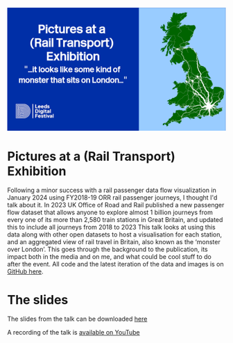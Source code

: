 ![LeedsDigi2024 Talk Graphic](LeedsDigi24.png?raw=true)

# Pictures at a (Rail Transport) Exhibition
Following a minor success with a rail passenger data flow visualization in January 2024 using FY2018-19  ORR rail passenger journeys, I thought I'd talk about it.
In 2023 UK Office of Road and Rail published a new passenger flow dataset that allows anyone to explore almost 1 billion journeys from every one of its more than 2,580 train stations in Great Britain, and updated this to include all journeys from 2018 to 2023
This talk looks at using this data along with other open datasets to host a visualisation for each station, and an aggregated view of rail travel in Britain, also known as the ‘monster over London’.
This goes through the background to the publication, its impact both in the media and on me, and what could be cool stuff to do after the event.
All code and the latest iteration of the data and images is on [GitHub here](https://github.com/anisotropi4/kingfisher).

# The slides

The slides from the talk can be downloaded [here](LeedsDigi2024-Slides-final.pdf)

A recording of the talk is [available on YouTube](https://youtu.be/CZm-6ahj1TU)
